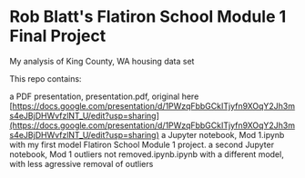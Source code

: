 
# Rob Blatt's Flatiron School Module 1 Final Project

My analysis of King County, WA housing data set

This repo contains:

a PDF presentation, presentation.pdf, original here [https://docs.google.com/presentation/d/1PWzqFbbGCkITjyfn9XOqY2Jh3ms4eJBjDHWvfzlNT_U/edit?usp=sharing](https://docs.google.com/presentation/d/1PWzqFbbGCkITjyfn9XOqY2Jh3ms4eJBjDHWvfzlNT_U/edit?usp=sharing)
a Jupyter notebook, Mod 1.ipynb with my first model Flatiron School Module 1 project.
a second Jupyter notebook, Mod 1 outliers not removed.ipynb.ipynb with a different model, with less agressive removal of outliers
